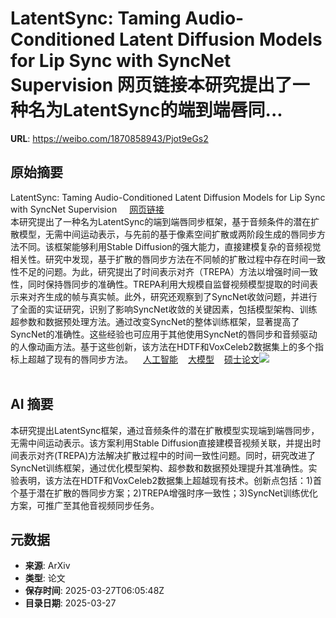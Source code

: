 # LatentSync: Taming Audio-Conditioned Latent Diffusion Models for Lip Sync with SyncNet Supervision 网页链接本研究提出了一种名为LatentSync的端到端唇同...

**URL**: https://weibo.com/1870858943/Pjot9eGs2

## 原始摘要

LatentSync: Taming Audio-Conditioned Latent Diffusion Models for Lip Sync with SyncNet Supervision <a href="https://weibo.cn/sinaurl?u=https%3A%2F%2Fwww.aminer.cn%2Fpub%2F675ba34bae8580e7ff21df01%2Flatentsync-taming-audio-conditioned-latent-diffusion-models-for-lip-sync-with-syncnet" data-hide=""><span class="url-icon"><img style="width: 1rem;height: 1rem" src="https://h5.sinaimg.cn/upload/2015/09/25/3/timeline_card_small_web_default.png" referrerpolicy="no-referrer"></span><span class="surl-text">网页链接</span></a><br>本研究提出了一种名为LatentSync的端到端唇同步框架，基于音频条件的潜在扩散模型，无需中间运动表示，与先前的基于像素空间扩散或两阶段生成的唇同步方法不同。该框架能够利用Stable Diffusion的强大能力，直接建模复杂的音频视觉相关性。研究中发现，基于扩散的唇同步方法在不同帧的扩散过程中存在时间一致性不足的问题。为此，研究提出了时间表示对齐（TREPA）方法以增强时间一致性，同时保持唇同步的准确性。TREPA利用大规模自监督视频模型提取的时间表示来对齐生成的帧与真实帧。此外，研究还观察到了SyncNet收敛问题，并进行了全面的实证研究，识别了影响SyncNet收敛的关键因素，包括模型架构、训练超参数和数据预处理方法。通过改变SyncNet的整体训练框架，显著提高了SyncNet的准确性。这些经验也可应用于其他使用SyncNet的唇同步和音频驱动的人像动画方法。基于这些创新，该方法在HDTF和VoxCeleb2数据集上的多个指标上超越了现有的唇同步方法。<a href="https://m.weibo.cn/p/index?extparam=%E4%BA%BA%E5%B7%A5%E6%99%BA%E8%83%BD&amp;containerid=100808f068f0dad74789bee210163c40a4b50d" data-hide=""><span class="url-icon"><img style="width: 1rem;height: 1rem" src="https://n.sinaimg.cn/photo/5213b46e/20180926/timeline_card_small_super_default.png" referrerpolicy="no-referrer"></span><span class="surl-text">人工智能</span></a><a href="https://m.weibo.cn/p/index?extparam=%E5%A4%A7%E6%A8%A1%E5%9E%8B&amp;containerid=1008082dc9b4e036056e2a00e5499db67ddd30" data-hide=""><span class="url-icon"><img style="width: 1rem;height: 1rem" src="https://n.sinaimg.cn/photo/5213b46e/20180926/timeline_card_small_super_default.png" referrerpolicy="no-referrer"></span><span class="surl-text">大模型</span></a><a href="https://m.weibo.cn/p/index?extparam=%E7%A1%95%E5%A3%AB%E8%AE%BA%E6%96%87&amp;containerid=1008084cacf38f5903dc7b04550404d0bd3608" data-hide=""><span class="url-icon"><img style="width: 1rem;height: 1rem" src="https://n.sinaimg.cn/photo/5213b46e/20180926/timeline_card_small_super_default.png" referrerpolicy="no-referrer"></span><span class="surl-text">硕士论文</span></a><img style="" src="https://tvax2.sinaimg.cn/large/6f830abfly1hzn8lwp5a6j21n90z1b29.jpg" referrerpolicy="no-referrer"><br><br>

## AI 摘要

本研究提出LatentSync框架，通过音频条件的潜在扩散模型实现端到端唇同步，无需中间运动表示。该方案利用Stable Diffusion直接建模音视频关联，并提出时间表示对齐(TREPA)方法解决扩散过程中的时间一致性问题。同时，研究改进了SyncNet训练框架，通过优化模型架构、超参数和数据预处理提升其准确性。实验表明，该方法在HDTF和VoxCeleb2数据集上超越现有技术。创新点包括：1)首个基于潜在扩散的唇同步方案；2)TREPA增强时序一致性；3)SyncNet训练优化方案，可推广至其他音视频同步任务。

## 元数据

- **来源**: ArXiv
- **类型**: 论文
- **保存时间**: 2025-03-27T06:05:48Z
- **目录日期**: 2025-03-27

